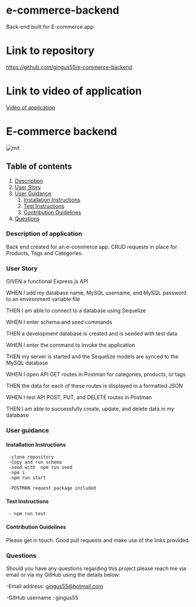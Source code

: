 # e-commerce-backend

Back-end built for E-commerce app.

# Link to repository

https://github.com/gingus55/e-commerce-backend

# Link to video of application

<a href="https://drive.google.com/file/d/1txd-BviCC0OH6DaX9cU8WxQoELB3Ipwd/view?usp=sharing">Video of application</a>

# E-commerce backend

![mit](https://img.shields.io/static/v1?label=mit&message=License&color=green)

## Table of contents

1. [Description](#description)
2. [User Story](#user-story)
3. [User Guidance](#guidance)
   1. [Installation Instructions](#installation)
   2. [Test Instructions](#test)
   3. [Contribution Guidelines](#contribution)
4. [Questions](#questions)

<a id="description"></a>

### Description of application

Back end created for an e-commerce app. CRUD requests in place for Products, Tags and Categories.

<a id="user-story"></a>

### User Story

GIVEN a functional Express.js API

WHEN I add my database name, MySQL username, and MySQL password to an environment variable file

THEN I am able to connect to a database using Sequelize

WHEN I enter schema and seed commands

THEN a development database is created and is seeded with test data

WHEN I enter the command to invoke the application

THEN my server is started and the Sequelize models are synced to the MySQL database

WHEN I open API GET routes in Postman for categories, products, or tags

THEN the data for each of these routes is displayed in a formatted JSON

WHEN I test API POST, PUT, and DELETE routes in Postman

THEN I am able to successfully create, update, and delete data in my database

<a id="guidance"></a>

### User guidance

<a id="installation"></a>

#### Installation Instructions

```
 -clone repository
 -Copy and run schema
 -seed with  npm run seed
 -npm i
 -npm run start

 -POSTMAN request package included
```

<a id="test"></a>

#### Test Instructions

     - npm run test

<a id="contribution"></a>

#### Contribution Guidelines

Please get in touch. Good pull requests and make use of the links provided.

<a id="questions"></a>

### Questions

Should you have any questions regarding this project please reach me via email or via my GitHub using the details below:

-Email address: gingus55@hotmail.com

-GitHub username : gingus55
